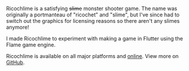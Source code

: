 Ricochlime is a satisfying ~~slime~~ monster shooter game.
The name was originally a portmanteau of "ricochet" and "slime",
but I've since had to switch out the graphics for licensing reasons
so there aren't any slimes anymore!

I made Ricochlime to experiment with making a game in Flutter
using the Flame game engine.

Ricochlime is available on all major platforms and
[online](https://ricochlime.adil.hanney.org).
View more on [GitHub](https://github.com/adil192/ricochlime).

